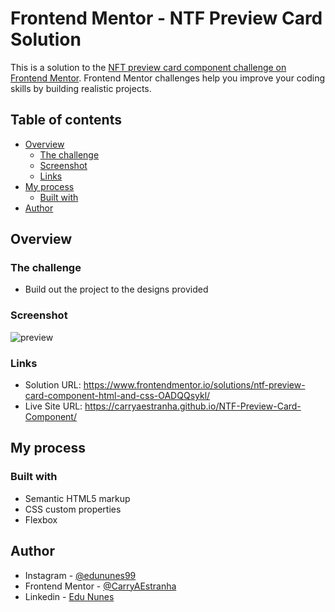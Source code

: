 # Frontend Mentor - NTF Preview Card Solution

This is a solution to the [NFT preview card component challenge on Frontend Mentor](https://www.frontendmentor.io/challenges/nft-preview-card-component-SbdUL_w0U). Frontend Mentor challenges help you improve your coding skills by building realistic projects.

## Table of contents

- [Overview](#overview)
  - [The challenge](#the-challenge)
  - [Screenshot](#screenshot)
  - [Links](#links)
- [My process](#my-process)
  - [Built with](#built-with)
- [Author](#author)

## Overview

### The challenge

- Build out the project to the designs provided

### Screenshot

![preview](https://user-images.githubusercontent.com/53675070/144336507-a39c10bb-49fa-4b44-8fc9-335f9075f968.png)

### Links

- Solution URL: https://www.frontendmentor.io/solutions/ntf-preview-card-component-html-and-css-OADQQsykl/
- Live Site URL: https://carryaestranha.github.io/NTF-Preview-Card-Component/

## My process

### Built with

- Semantic HTML5 markup
- CSS custom properties
- Flexbox

## Author

- Instagram - [@edununes99](https://www.instagram.com/edununes99/)
- Frontend Mentor - [@CarryAEstranha](https://www.frontendmentor.io/profile/CarryAEstranha/)
- Linkedin - [Edu Nunes](https://www.linkedin.com/in/edu-nunes-627422209/)
